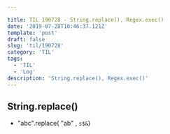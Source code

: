 ```yaml
---

title: TIL 190728 - String.replace(), Regex.exec() 
date: '2019-07-28T10:46:37.121Z'
template: 'post'
draft: false
slug: 'til/190728'
category: 'TIL'
tags:
  - 'TIL'
  - 'Log'
description: 'String.replace(), Regex.exec()'
---
```


## String.replace()

-  "abc".replace( "ab" , `s$&`)    